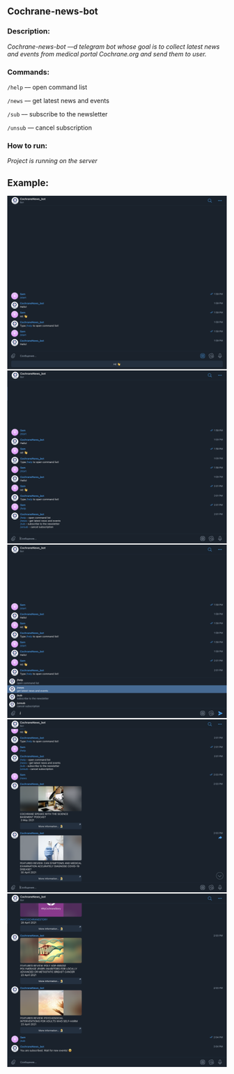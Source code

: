 ## **Cochrane-news-bot**

### **Description:**

*Cochrane-news-bot ––d telegram bot whose goal is to collect latest news and events from medical portal Cochrane.org and send them to user.*

### **Commands:**

`/help` –– open command list

`/news` –– get latest news and events

`/sub` –– subscribe to the newsletter

`/unsub` –– cancel subscription

### **How to run:**

*Project is running on the server*

## **Example:**

![alt text](screenshots/screen1.png "Example-1")​
![alt text](screenshots/screen2.png "Example-2")​
![alt text](screenshots/screen3.png "Example-3")​
![alt text](screenshots/screen4.png "Example-4")​
![alt text](screenshots/screen5.png "Example-5")​
